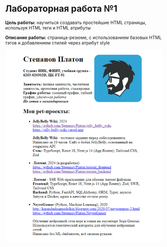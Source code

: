# Лабораторная работа №1

**Цель работы:** научиться создавать простейшие HTML страницы, используя HTML теги и HTML атрибуты 

**Описание работы:** страница-резюме, с использованием базовых HTML тэгов и добавлением стилей через атрибут style

![](./preview.png)